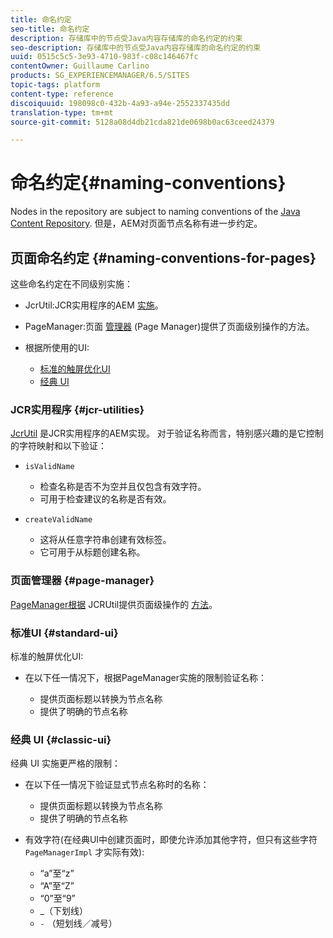 ```yaml
---
title: 命名约定
seo-title: 命名约定
description: 存储库中的节点受Java内容存储库的命名约定的约束
seo-description: 存储库中的节点受Java内容存储库的命名约定的约束
uuid: 0515c5c5-3e93-4710-983f-c08c146467fc
contentOwner: Guillaume Carlino
products: SG_EXPERIENCEMANAGER/6.5/SITES
topic-tags: platform
content-type: reference
discoiquuid: 198098c0-432b-4a93-a94e-2552337435dd
translation-type: tm+mt
source-git-commit: 5128a08d4db21cda821de0698b0ac63ceed24379

---
```



# 命名约定{#naming-conventions}

Nodes in the repository are subject to naming conventions of the [Java Content Repository](/help/sites-developing/the-basics.md#java-content-repository). 但是，AEM对页面节点名称有进一步约定。

## 页面命名约定 {#naming-conventions-for-pages}

这些命名约定在不同级别实施：

* JcrUtil:JCR实用程序的AEM [实施](#jcr-utilities)。
* PageManager:页面 [管理器](#page-manager) (Page Manager)提供了页面级别操作的方法。
* 根据所使用的UI:

   * [标准的触屏优化UI](#standard-ui)
   * [经典 UI](#classic-ui)

### JCR实用程序 {#jcr-utilities}

[JcrUtil](https://helpx.adobe.com/experience-manager/6-5/sites/developing/using/reference-materials/javadoc/index.html?com/day/cq/commons/jcr/JcrUtil.html) 是JCR实用程序的AEM实现。 对于验证名称而言，特别感兴趣的是它控制的字符映射和以下验证：

* `isValidName`

   * 检查名称是否不为空并且仅包含有效字符。
   * 可用于检查建议的名称是否有效。

* `createValidName`

   * 这将从任意字符串创建有效标签。
   * 它可用于从标题创建名称。

### 页面管理器 {#page-manager}

[PageManager根据](https://helpx.adobe.com/experience-manager/6-5/sites/developing/using/reference-materials/javadoc/com/day/cq/wcm/api/PageManager.html) JCRUtil提供页面级操作的 [方法](#jcr-utilities)。

### 标准UI {#standard-ui}

标准的触屏优化UI:

* 在以下任一情况下，根据PageManager实施的限制验证名称：

   * 提供页面标题以转换为节点名称
   * 提供了明确的节点名称

### 经典 UI {#classic-ui}

经典 UI 实施更严格的限制：

* 在以下任一情况下验证显式节点名称时的名称：

   * 提供页面标题以转换为节点名称
   * 提供了明确的节点名称

* 有效字符(在经典UI中创建页面时，即使允许添加其他字符，但只有这些字符 `PageManagerImpl` 才实际有效):

   * “a”至“z”
   * “A”至“Z”
   * “0”至“9”
   * _（下划线）
   * `-` （短划线／减号）

